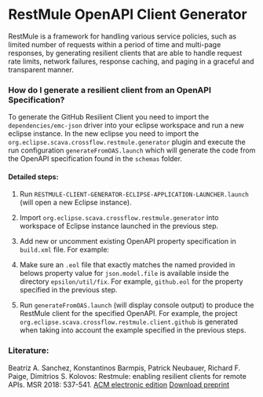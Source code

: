 
# RestMule OpenAPI Client Generator #

RestMule is a framework for handling various service policies, such as limited number of requests within a period of time and multi-page responses, by generating resilient clients that are able to handle request rate limits, network failures, response caching, and paging in a graceful and transparent manner.

### How do I generate a resilient client from an OpenAPI Specification? ###

To generate the GitHub Resilient Client you need to import the `dependencies/emc-json` driver into your eclipse workspace and run a new eclipse instance. In the new eclipse you need to import the `org.eclipse.scava.crossflow.restmule.generator` plugin and execute the run configuration `generateFromOAS.launch` which will generate the code from the OpenAPI specification  found in the `schemas` folder.

#### Detailed steps:

1) Run `RESTMULE-CLIENT-GENERATOR-ECLIPSE-APPLICATION-LAUNCHER.launch` (will open a new Eclipse instance).

2) Import `org.eclipse.scava.crossflow.restmule.generator` into workspace of Eclipse instance launched in the previous step.

3) Add new or uncomment existing OpenAPI property specification in `build.xml` file. For example:

<!-- GitHub API version 3 -->
<property  name="api"  value="github"/>
<property  name="json.model.file"  value="schemas/github_v3.json"/>

4) Make sure an `.eol` file that exactly matches the named provided in belows property value for `json.model.file` is available inside
 	the directory `epsilon/util/fix`. For example, `github.eol` for the property specified in the previous step.

5) Run `generateFromOAS.launch` (will display console output) to produce the RestMule client for the specified OpenAPI. For example, the project `org.eclipse.scava.crossflow.restmule.client.github` is generated when taking into account the example specified in the previous steps.


### Literature: ###

Beatriz A. Sanchez, Konstantinos Barmpis, Patrick Neubauer, Richard F. Paige, Dimitrios S. Kolovos:
Restmule: enabling resilient clients for remote APIs. MSR 2018: 537-541.
[ACM electronic edition](http://doi.acm.org/10.1145/3196398.3196405)
[Download preprint](https://beatrizsanchez.github.io/publications/MSR2018.pdf)
